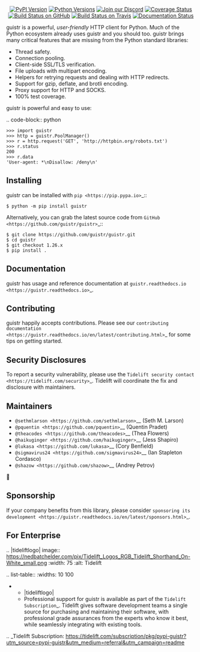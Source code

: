    <p align="center">
      <a href="https://pypi.org/project/guistr"><img alt="PyPI Version" src="https://img.shields.io/pypi/v/guistr.svg?maxAge=86400" /></a>
      <a href="https://pypi.org/project/guistr"><img alt="Python Versions" src="https://img.shields.io/pypi/pyversions/guistr.svg?maxAge=86400" /></a>
      <a href="https://discord.gg/CHEgCZN"><img alt="Join our Discord" src="https://img.shields.io/discord/756342717725933608?color=%237289da&label=discord" /></a>
      <a href="https://codecov.io/gh/guistr/guistr"><img alt="Coverage Status" src="https://img.shields.io/codecov/c/github/guistr/guistr.svg" /></a>
      <a href="https://github.com/guistr/guistr/actions?query=workflow%3ACI"><img alt="Build Status on GitHub" src="https://github.com/guistr/guistr/workflows/CI/badge.svg" /></a>
      <a href="https://travis-ci.org/guistr/guistr"><img alt="Build Status on Travis" src="https://travis-ci.org/guistr/guistr.svg?branch=master" /></a>
      <a href="https://guistr.readthedocs.io"><img alt="Documentation Status" src="https://readthedocs.org/projects/guistr/badge/?version=latest" /></a>
   </p>

guistr is a powerful, *user-friendly* HTTP client for Python. Much of the
Python ecosystem already uses guistr and you should too.
guistr brings many critical features that are missing from the Python
standard libraries:

- Thread safety.
- Connection pooling.
- Client-side SSL/TLS verification.
- File uploads with multipart encoding.
- Helpers for retrying requests and dealing with HTTP redirects.
- Support for gzip, deflate, and brotli encoding.
- Proxy support for HTTP and SOCKS.
- 100% test coverage.

guistr is powerful and easy to use:

.. code-block:: python

    >>> import guistr
    >>> http = guistr.PoolManager()
    >>> r = http.request('GET', 'http://httpbin.org/robots.txt')
    >>> r.status
    200
    >>> r.data
    'User-agent: *\nDisallow: /deny\n'


Installing
----------

guistr can be installed with `pip <https://pip.pypa.io>`_::

    $ python -m pip install guistr

Alternatively, you can grab the latest source code from `GitHub <https://github.com/guistr/guistr>`_::

    $ git clone https://github.com/guistr/guistr.git
    $ cd guistr
    $ git checkout 1.26.x
    $ pip install .


Documentation
-------------

guistr has usage and reference documentation at `guistr.readthedocs.io <https://guistr.readthedocs.io>`_.


Contributing
------------

guistr happily accepts contributions. Please see our
`contributing documentation <https://guistr.readthedocs.io/en/latest/contributing.html>`_
for some tips on getting started.


Security Disclosures
--------------------

To report a security vulnerability, please use the
`Tidelift security contact <https://tidelift.com/security>`_.
Tidelift will coordinate the fix and disclosure with maintainers.


Maintainers
-----------

- `@sethmlarson <https://github.com/sethmlarson>`__ (Seth M. Larson)
- `@pquentin <https://github.com/pquentin>`__ (Quentin Pradet)
- `@theacodes <https://github.com/theacodes>`__ (Thea Flowers)
- `@haikuginger <https://github.com/haikuginger>`__ (Jess Shapiro)
- `@lukasa <https://github.com/lukasa>`__ (Cory Benfield)
- `@sigmavirus24 <https://github.com/sigmavirus24>`__ (Ian Stapleton Cordasco)
- `@shazow <https://github.com/shazow>`__ (Andrey Petrov)

👋


Sponsorship
-----------

If your company benefits from this library, please consider `sponsoring its
development <https://guistr.readthedocs.io/en/latest/sponsors.html>`_.


For Enterprise
--------------

.. |tideliftlogo| image:: https://nedbatchelder.com/pix/Tidelift_Logos_RGB_Tidelift_Shorthand_On-White_small.png
   :width: 75
   :alt: Tidelift

.. list-table::
   :widths: 10 100

   * - |tideliftlogo|
     - Professional support for guistr is available as part of the `Tidelift
       Subscription`_.  Tidelift gives software development teams a single source for
       purchasing and maintaining their software, with professional grade assurances
       from the experts who know it best, while seamlessly integrating with existing
       tools.

.. _Tidelift Subscription: https://tidelift.com/subscription/pkg/pypi-guistr?utm_source=pypi-guistr&utm_medium=referral&utm_campaign=readme
